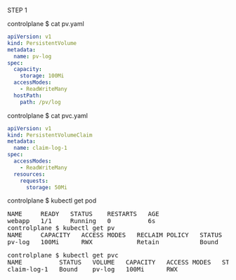 STEP 1

controlplane $ cat pv.yaml

```yaml
apiVersion: v1
kind: PersistentVolume
metadata:
  name: pv-log
spec:
  capacity:
    storage: 100Mi
  accessModes:
    - ReadWriteMany
  hostPath:
    path: /pv/log
``` 

controlplane $ cat pvc.yaml
```yaml
apiVersion: v1
kind: PersistentVolumeClaim
metadata:
  name: claim-log-1
spec:
  accessModes:
    - ReadWriteMany
  resources:
    requests:
      storage: 50Mi
```      
controlplane $ kubectl get pod
<pre>
NAME     READY   STATUS    RESTARTS   AGE
webapp   1/1     Running   0          6s
controlplane $ kubectl get pv
NAME     CAPACITY   ACCESS MODES   RECLAIM POLICY   STATUS   CLAIM                 STORAGECLASS   REASON   AGE
pv-log   100Mi      RWX            Retain           Bound    default/claim-log-1                           94s
</pre>

<pre>
controlplane $ kubectl get pvc
NAME          STATUS   VOLUME   CAPACITY   ACCESS MODES   STORAGECLASS   AGE
claim-log-1   Bound    pv-log   100Mi      RWX                           22s
<pre>
